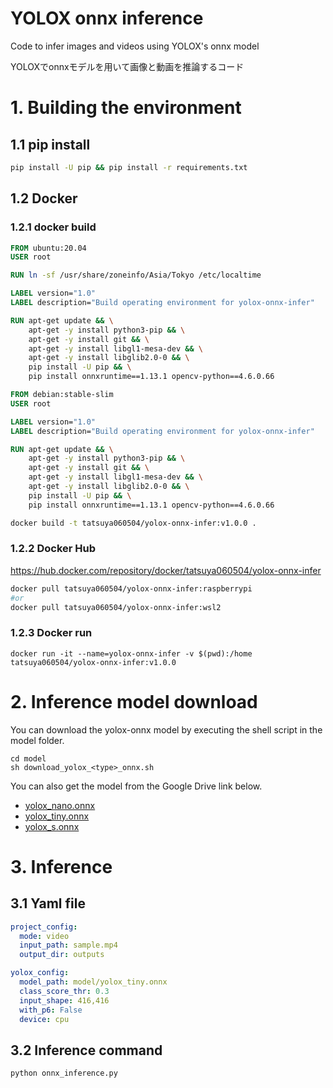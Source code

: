 # YOLOX onnx inference
Code to infer images and videos using YOLOX's onnx model

YOLOXでonnxモデルを用いて画像と動画を推論するコード

# 1. Building the environment
## 1.1 pip install
```bash
pip install -U pip && pip install -r requirements.txt
```
## 1.2 Docker
### 1.2.1 docker build
```Dockerfile
FROM ubuntu:20.04
USER root

RUN ln -sf /usr/share/zoneinfo/Asia/Tokyo /etc/localtime

LABEL version="1.0"
LABEL description="Build operating environment for yolox-onnx-infer"

RUN apt-get update && \
    apt-get -y install python3-pip && \
    apt-get -y install git && \
    apt-get -y install libgl1-mesa-dev && \
    apt-get -y install libglib2.0-0 && \
    pip install -U pip && \
    pip install onnxruntime==1.13.1 opencv-python==4.6.0.66
```
```Dockerfile
FROM debian:stable-slim
USER root

LABEL version="1.0"
LABEL description="Build operating environment for yolox-onnx-infer"

RUN apt-get update && \
    apt-get -y install python3-pip && \
    apt-get -y install git && \
    apt-get -y install libgl1-mesa-dev && \
    apt-get -y install libglib2.0-0 && \
    pip install -U pip && \
    pip install onnxruntime==1.13.1 opencv-python==4.6.0.66
```
```bash
docker build -t tatsuya060504/yolox-onnx-infer:v1.0.0 .
```
### 1.2.2 Docker Hub
https://hub.docker.com/repository/docker/tatsuya060504/yolox-onnx-infer
```bash
docker pull tatsuya060504/yolox-onnx-infer:raspberrypi
#or
docker pull tatsuya060504/yolox-onnx-infer:wsl2
```
### 1.2.3 Docker run
```
docker run -it --name=yolox-onnx-infer -v $(pwd):/home tatsuya060504/yolox-onnx-infer:v1.0.0
```

# 2. Inference model download
You can download the yolox-onnx model by executing the shell script in the model folder.
```
cd model
sh download_yolox_<type>_onnx.sh
```
You can also get the model from the Google Drive link below.
* [yolox_nano.onnx](https://drive.google.com/file/d/17_U9mVqb6-07P2uQ-_A5fd-F2Dp7_-j-/view?usp=share_link)
* [yolox_tiny.onnx](https://drive.google.com/file/d/1uLZMCrYzt-bDunqO6xByPqym9bfk_5q3/view?usp=share_link)
* [yolox_s.onnx](https://drive.google.com/file/d/1kb2wgrNOp15AWYiVI70f1ll4vbvMqRqh/view?usp=share_link)

# 3. Inference
## 3.1 Yaml file
```yaml
project_config:
  mode: video
  input_path: sample.mp4
  output_dir: outputs

yolox_config:
  model_path: model/yolox_tiny.onnx
  class_score_thr: 0.3
  input_shape: 416,416
  with_p6: False
  device: cpu
```

## 3.2 Inference command
```bash
python onnx_inference.py
```
